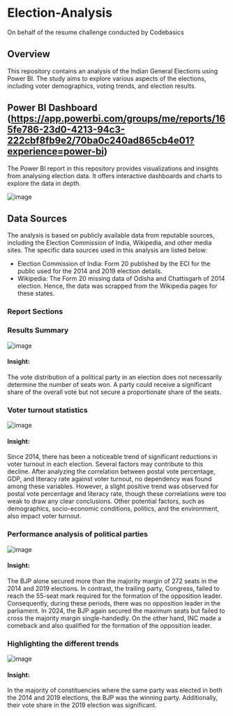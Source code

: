 # Election-Analysis
On behalf of the resume challenge conducted by Codebasics
## 
## Overview
This repository contains an analysis of the Indian General Elections using Power BI. The study aims to explore various aspects of the elections, including voter demographics, voting trends, and election results.
## Power BI Dashboard (https://app.powerbi.com/groups/me/reports/165fe786-23d0-4213-94c3-222cbf8fb9e2/70ba0c240ad865cb4e01?experience=power-bi)
The Power BI report in this repository provides visualizations and insights from analysing election data. It offers interactive dashboards and charts to explore the data in depth.

![image](https://github.com/jithinrb995/Election-Analysis/assets/133872499/659a968a-b0e2-443d-8d65-5146c2b496a8)

## Data Sources
The analysis is based on publicly available data from reputable sources, including the Election Commission of India, Wikipedia, and other media sites. The specific data sources used in this analysis are listed below:

- Election Commission of India: Form 20 published by the ECI for the public used for the 2014 and 2019 election details.
- Wikipedia: The Form 20 missing data of Odisha and Chattisgarh of 2014 election. Hence, the data was scrapped from the Wikipedia pages for these states.

### Report Sections
  ### Results Summary

![image](https://github.com/jithinrb995/Election-Analysis/assets/133872499/7227be63-4482-4d4c-9e80-b164e07dc3ea)

#### Insight: 
The vote distribution of a political party in an election does not necessarily determine the number of seats won. A party could receive a significant share of the overall vote but not secure a proportionate share of the seats.

### Voter turnout statistics

![image](https://github.com/jithinrb995/Election-Analysis/assets/133872499/dc2cfd67-96f5-4347-9304-d4a823686059)

#### Insight:
Since 2014, there has been a noticeable trend of significant reductions in voter turnout in each election. Several factors may contribute to this decline. After analyzing the correlation between postal vote percentage, GDP, and literacy rate against voter turnout, no dependency was found among these variables. However, a slight positive trend was observed for postal vote percentage and literacy rate, though these correlations were too weak to draw any clear conclusions. Other potential factors, such as demographics, socio-economic conditions, politics, and the environment, also impact voter turnout.

### Performance analysis of political parties

![image](https://github.com/jithinrb995/Election-Analysis/assets/133872499/cd7e513f-ab4d-4e30-8f4c-9ac4965d4e27)

#### Insight:
The BJP alone secured more than the majority margin of 272 seats in the 2014 and 2019 elections. In contrast, the trailing party, Congress, failed to reach the 55-seat mark required for the formation of the opposition leader. Consequently, during these periods, there was no opposition leader in the parliament. In 2024, the BJP again secured the maximum seats but failed to cross the majority margin single-handedly. On the other hand, INC made a comeback and also qualified for the formation of the opposition leader.


### Highlighting the different trends

![image](https://github.com/jithinrb995/Election-Analysis/assets/133872499/58cefe6a-7560-4f88-98df-a77bdc03b5bb)

#### Insight:
In the majority of constituencies where the same party was elected in both the 2014 and 2019 elections, the BJP was the winning party. Additionally, their vote share in the 2019 election was significant.

